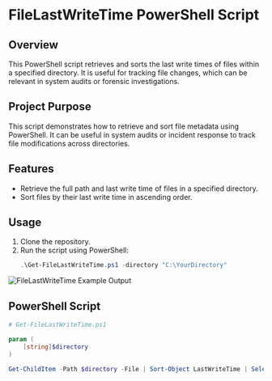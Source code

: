 # FileLastWriteTime PowerShell Script

## Overview
This PowerShell script retrieves and sorts the last write times of files within a specified directory. It is useful for tracking file changes, which can be relevant in system audits or forensic investigations.

## Project Purpose
This script demonstrates how to retrieve and sort file metadata using PowerShell. It can be useful in system audits or incident response to track file modifications across directories.

## Features
- Retrieve the full path and last write time of files in a specified directory.
- Sort files by their last write time in ascending order.

## Usage
1. Clone the repository.
2. Run the script using PowerShell:
   ```powershell
   .\Get-FileLastWriteTime.ps1 -directory "C:\YourDirectory"


![FileLastWriteTime Example Output](https://github.com/user-attachments/assets/18c2d6a1-90a3-473c-a952-09fbbd6eeda7)


## PowerShell Script

```powershell
# Get-FileLastWriteTime.ps1

param (
    [string]$directory
)

Get-ChildItem -Path $directory -File | Sort-Object LastWriteTime | Select-Object FullName, LastWriteTime

